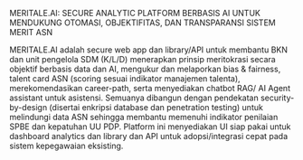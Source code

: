 MERITALE.AI: SECURE ANALYTIC PLATFORM BERBASIS AI UNTUK MENDUKUNG OTOMASI, OBJEKTIFITAS, DAN TRANSPARANSI SISTEM MERIT ASN

 MERITALE.AI adalah secure web app dan library/API untuk membantu BKN dan unit pengelola SDM (K/L/D) menerapkan prinsip meritokrasi secara objektif berbasis data dan AI, mengukur dan melaporkan bias & fairness, talent card ASN (scoring sesuai indikator manajemen talenta), merekomendasikan career-path, serta menyediakan chatbot RAG/ AI Agent assistant untuk asistensi. Semuanya dibangun dengan pendekatan security-by-design (disertai enkripsi database dan penetration testing) untuk melindungi data ASN sehingga membantu memenuhi indikator penilaian SPBE dan kepatuhan UU PDP. Platform ini menyediakan UI siap pakai untuk dashboard analytics dan library dan API untuk adopsi/integrasi cepat pada sistem kepegawaian eksisting.

 
